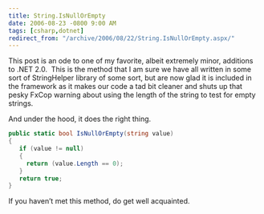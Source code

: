 ```yaml
---
title: String.IsNullOrEmpty
date: 2006-08-23 -0800 9:00 AM
tags: [csharp,dotnet]
redirect_from: "/archive/2006/08/22/String.IsNullOrEmpty.aspx/"
---
```


This post is an ode to one of my favorite, albeit extremely minor,
additions to .NET 2.0.  This is the method that I am sure we have all
written in some sort of StringHelper library of some sort, but are now
glad it is included in the framework as it makes our code a tad bit
cleaner and shuts up that pesky FxCop warning about using the length of
the string to test for empty strings.

And under the hood, it does the right thing.

```csharp
public static bool IsNullOrEmpty(string value)
{
   if (value != null)
   {
     return (value.Length == 0);
   }
   return true;
}
```

If you haven’t met this method, do get well acquainted.

